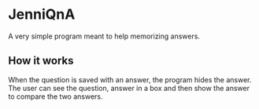 # JenniQnA

A very simple program meant to help memorizing answers.

## How it works
When the question is saved with an answer, the program hides the answer.
The user can see the question, answer in a box and then show the answer to compare the two answers.
